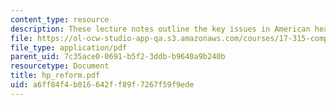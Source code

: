 ```yaml
---
content_type: resource
description: These lecture notes outline the key issues in American health care reform.
file: https://ol-ocw-studio-app-qa.s3.amazonaws.com/courses/17-315-comparative-health-policy-fall-2004/a6ff84f4b016642ff89f7267f59f9ede_hp_reform.pdf
file_type: application/pdf
parent_uid: 7c35ace0-0691-b5f2-3ddb-b9640a9b240b
resourcetype: Document
title: hp_reform.pdf
uid: a6ff84f4-b016-642f-f89f-7267f59f9ede
---
```


